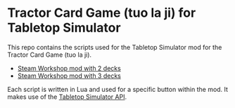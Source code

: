 # Tractor Card Game (tuo la ji) for Tabletop Simulator

This repo contains the scripts used for the Tabletop Simulator mod for the Tractor Card Game (tuo la ji).

* [Steam Workshop mod with 2 decks](https://steamcommunity.com/sharedfiles/filedetails/?id=2045571823)
* [Steam Workshop mod with 3 decks](https://steamcommunity.com/sharedfiles/filedetails/?id=2047003081)

Each script is written in Lua and used for a specific button within the mod. It makes use of the [Tabletop Simulator API](https://api.tabletopsimulator.com/).
